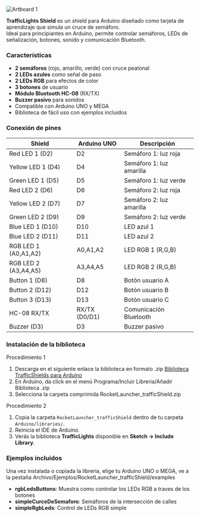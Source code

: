 ![Artboard 1](https://github.com/user-attachments/assets/f28bd189-3841-40d5-8fb8-9d2f6d0636e3)

**TrafficLights Shield** es un shield para Arduino diseñado como tarjeta de aprendizaje que simula un cruce de semáforo.  
Ideal para principiantes en Arduino, permite controlar semáforos, LEDs de señalización, botones, sonido y comunicación Bluetooth.

### Características
- **2 semáforos** (rojo, amarillo, verde) con cruce peatonal  
- **2 LEDs azules** como señal de paso  
- **2 LEDs RGB** para efectos de color  
- **3 botones** de usuario  
- **Módulo Bluetooth HC-08** (RX/TX)  
- **Buzzer pasivo** para sonidos  
- Compatible con Arduino UNO y MEGA  
- Biblioteca de fácil uso con ejemplos incluidos

### Conexión de pines

| Shield               | Arduino UNO   | Descripción                      |
|----------------------|---------------|----------------------------------|
| Red LED 1 (D2)       | D2            | Semáforo 1: luz roja             |
| Yellow LED 1 (D4)    | D4            | Semáforo 1: luz amarilla         |
| Green LED 1 (D5)     | D5            | Semáforo 1: luz verde            |
| Red LED 2 (D6)       | D6            | Semáforo 2: luz roja             |
| Yellow LED 2 (D7)    | D7            | Semáforo 2: luz amarilla         |
| Green LED 2 (D9)     | D9            | Semáforo 2: luz verde            |
| Blue LED 1 (D10)     | D10           | LED azul 1                       |
| Blue LED 2 (D11)     | D11           | LED azul 2                       |
| RGB LED 1 (A0,A1,A2) | A0,A1,A2      | LED RGB 1 (R,G,B)                |
| RGB LED 2 (A3,A4,A5) | A3,A4,A5      | LED RGB 2 (R,G,B)                |
| Button 1 (D8)        | D8            | Botón usuario A                  |
| Button 2 (D12)       | D12           | Botón usuario B                  |
| Button 3 (D13)       | D13           | Botón usuario C                  |
| HC-08 RX/TX          | RX/TX (D0/D1) | Comunicación Bluetooth           |
| Buzzer (D3)          | D3            | Buzzer pasivo                    |

### Instalación de la biblioteca

Procedimiento 1

1. Descarga en el siguiente enlace la biblioteca en formato .zip
   [Biblioteca TrafficShields para Arduino](https://github.com/RocketLauncherCDMX/ShieldTrafficLights/blob/04bf392e7ac1b54b8d41de280dd4c6402af8ec12/RocketLauncher_trafficShield.zip)
1. En Arduino, da click en el menú Programa/Incluir Libreria/Añadir Biblioteca .zip
2. Selecciona la carpeta comprimida RocketLauncher_trafficShield.zip

Procedimiento 2

1. Copia la carpeta `RocketLauncher_trafficShield` dentro de tu carpeta `Arduino/libraries/`.
2. Reinicia el IDE de Arduino.
3. Verás la biblioteca **TrafficLights** disponible en **Sketch → Include Library**.



### Ejemplos incluidos

Una vez instalada o copiada la libreria, elige tu Arduino UNO o MEGA, ve a la pestaña Archivo/Ejemplos/RocketLauncher_trafficShield/examples

- **rgbLedsButtons**: Muestra como controlar los LEDs RGB a traves de los botones
- **simpleCurceDeSemaforo**: Semáforos de la intersección de calles
- **simpleRgbLeds**: Control de LEDs RGB simple
